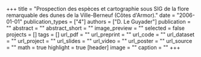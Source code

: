 +++
title = "Prospection des espèces et cartographie sous SIG de la flore remarquable des dunes de la Ville-Berneuf (Côtes d'Armor)."
date = "2006-01-01"
publication_types = ["4"]
authors = ["D. Le Guyader"]
publication = ""
abstract = ""
abstract_short = ""
image_preview = ""
selected = false
projects = []
tags = []
url_pdf = ""
url_preprint = ""
url_code = ""
url_dataset = ""
url_project = ""
url_slides = ""
url_video = ""
url_poster = ""
url_source = ""
math = true
highlight = true
[header]
image = ""
caption = ""
+++
